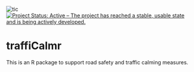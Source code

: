 
<!-- README.md is generated from README.Rmd. Please edit that file -->

<!-- [![Travis build status](https://travis-ci.org/ITSLeeds/traffiCalmr.svg?branch=master)](https://travis-ci.org/ITSLeeds/traffiCalmr) -->

<!-- [![Coverage status](https://codecov.io/gh/ITSLeeds/traffiCalmr/branch/master/graph/badge.svg)](https://codecov.io/github/ITSLeeds/traffiCalmr?branch=master) -->

<!-- [![Build status](https://ci.appveyor.com/api/projects/status/gqp3smc04as3qg85?svg=true)](https://ci.appveyor.com/project/layik/traffiCalmr-05ana) -->

![tic](https://github.com/ITSLeeds/traffiCalmr/workflows/tic/badge.svg)
[![Project Status: Active – The project has reached a stable, usable
state and is being actively
developed.](https://www.repostatus.org/badges/latest/active.svg)](https://www.repostatus.org/#active)

# traffiCalmr

This is an R package to support road safety and traffic calming
measures.
